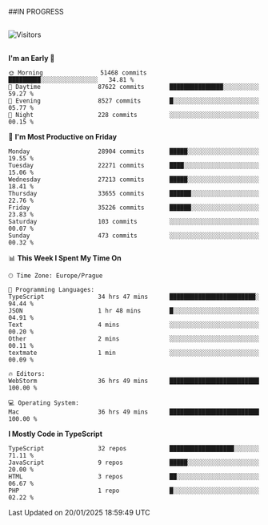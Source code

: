 ##IN PROGRESS
##
![Visitors](https://komarev.com/ghpvc/?username=petrbui&style=for-the-badge&label=Visitors+👀)



##
<!--
[![My GitHub stats](https://github-readme-stats.vercel.app/api?username=petrbui&theme=github_dark)](https://github.com/anuraghazra/github-readme-stats)

[![My wakatime stats](https://github-readme-stats.vercel.app/api/wakatime?username=petrbui&theme=github_dark)](https://github.com/anuraghazra/github-readme-stats)
-->
<!--START_SECTION:waka-->
**I'm an Early 🐤** 

```text
🌞 Morning                51468 commits       █████████░░░░░░░░░░░░░░░░   34.81 % 
🌆 Daytime                87622 commits       ███████████████░░░░░░░░░░   59.27 % 
🌃 Evening                8527 commits        █░░░░░░░░░░░░░░░░░░░░░░░░   05.77 % 
🌙 Night                  228 commits         ░░░░░░░░░░░░░░░░░░░░░░░░░   00.15 % 
```
📅 **I'm Most Productive on Friday** 

```text
Monday                   28904 commits       █████░░░░░░░░░░░░░░░░░░░░   19.55 % 
Tuesday                  22271 commits       ████░░░░░░░░░░░░░░░░░░░░░   15.06 % 
Wednesday                27213 commits       █████░░░░░░░░░░░░░░░░░░░░   18.41 % 
Thursday                 33655 commits       ██████░░░░░░░░░░░░░░░░░░░   22.76 % 
Friday                   35226 commits       ██████░░░░░░░░░░░░░░░░░░░   23.83 % 
Saturday                 103 commits         ░░░░░░░░░░░░░░░░░░░░░░░░░   00.07 % 
Sunday                   473 commits         ░░░░░░░░░░░░░░░░░░░░░░░░░   00.32 % 
```


📊 **This Week I Spent My Time On** 

```text
🕑︎ Time Zone: Europe/Prague

💬 Programming Languages: 
TypeScript               34 hrs 47 mins      ████████████████████████░   94.44 % 
JSON                     1 hr 48 mins        █░░░░░░░░░░░░░░░░░░░░░░░░   04.91 % 
Text                     4 mins              ░░░░░░░░░░░░░░░░░░░░░░░░░   00.20 % 
Other                    2 mins              ░░░░░░░░░░░░░░░░░░░░░░░░░   00.11 % 
textmate                 1 min               ░░░░░░░░░░░░░░░░░░░░░░░░░   00.09 % 

🔥 Editors: 
WebStorm                 36 hrs 49 mins      █████████████████████████   100.00 % 

💻 Operating System: 
Mac                      36 hrs 49 mins      █████████████████████████   100.00 % 
```

**I Mostly Code in TypeScript** 

```text
TypeScript               32 repos            ██████████████████░░░░░░░   71.11 % 
JavaScript               9 repos             █████░░░░░░░░░░░░░░░░░░░░   20.00 % 
HTML                     3 repos             ██░░░░░░░░░░░░░░░░░░░░░░░   06.67 % 
PHP                      1 repo              █░░░░░░░░░░░░░░░░░░░░░░░░   02.22 % 
```




 Last Updated on 20/01/2025 18:59:49 UTC
<!--END_SECTION:waka-->
